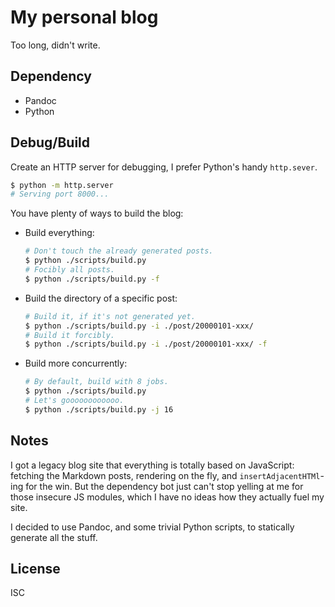 # My personal blog

Too long, didn't write.

## Dependency

* Pandoc
* Python

## Debug/Build

Create an HTTP server for debugging, I prefer Python's handy `http.sever`.

```bash
$ python -m http.server
# Serving port 8000...
```

You have plenty of ways to build the blog:

* Build everything:

    ```bash
    # Don't touch the already generated posts.
    $ python ./scripts/build.py
    # Focibly all posts.
    $ python ./scripts/build.py -f
    ```

* Build the directory of a specific post:

    ```bash
    # Build it, if it's not generated yet.
    $ python ./scripts/build.py -i ./post/20000101-xxx/
    # Build it forcibly.
    $ python ./scripts/build.py -i ./post/20000101-xxx/ -f
    ```

* Build more concurrently:

    ```bash
    # By default, build with 8 jobs.
    $ python ./scripts/build.py
    # Let's goooooooooooo.
    $ python ./scripts/build.py -j 16
    ```

## Notes

I got a legacy blog site that everything is totally based on JavaScript:
fetching the Markdown posts, rendering on the fly, and `insertAdjacentHTMl`-ing
for the win.  But the dependency bot just can't stop yelling at me for those
insecure JS modules, which I have no ideas how they actually fuel my site.

I decided to use Pandoc, and some trivial Python scripts, to statically generate
all the stuff.

## License

ISC

